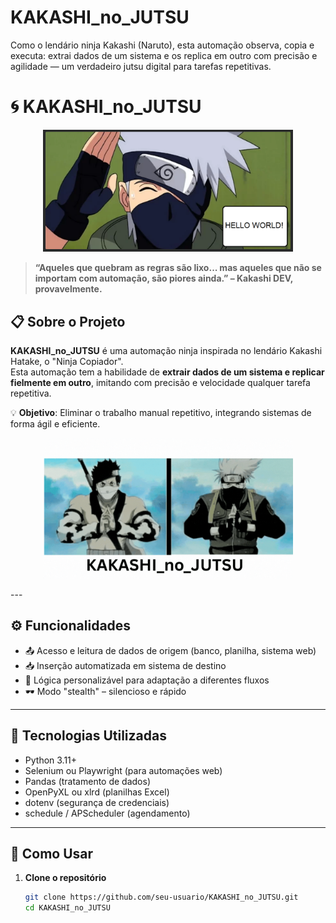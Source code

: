 # KAKASHI_no_JUTSU
Como o lendário ninja Kakashi (Naruto), esta automação observa, copia e executa: extrai dados de um sistema e os replica em outro com precisão e agilidade — um verdadeiro jutsu digital para tarefas repetitivas.

# 🌀 KAKASHI_no_JUTSU

<p align="center">
  <img src="https://github.com/NaraynaTeixeiraSilva/KAKASHI_no_JUTSU/blob/d454f3eb6aaa9c03e42b76717db0ef6c2ba9656a/README_Files/KAKASHI_no_JUTSU_Hello_World.png" alt="Kakashi Sharingan" width="400"/>
</p>

> **“Aqueles que quebram as regras são lixo... mas aqueles que não se importam com automação, são piores ainda.” – Kakashi DEV, provavelmente.**

## 📋 Sobre o Projeto

**KAKASHI_no_JUTSU** é uma automação ninja inspirada no lendário Kakashi Hatake, o "Ninja Copiador".  
Esta automação tem a habilidade de **extrair dados de um sistema e replicar fielmente em outro**, imitando com precisão e velocidade qualquer tarefa repetitiva.

💡 **Objetivo**: Eliminar o trabalho manual repetitivo, integrando sistemas de forma ágil e eficiente.

<p align="center">
  <img src="https://github.com/NaraynaTeixeiraSilva/KAKASHI_no_JUTSU/blob/35af80d40f2e9c26bb9b77a3ab3736f2699fa51c/README_Files/KAKASHI_no_JUTSU.gif" alt="Kakashi Sharingan" width="400"/>
</p>
---

## ⚙️ Funcionalidades

- 📤 Acesso e leitura de dados de origem (banco, planilha, sistema web)
- 📥 Inserção automatizada em sistema de destino
- 🧠 Lógica personalizável para adaptação a diferentes fluxos
- 🕶️ Modo "stealth" – silencioso e rápido

---

## 🧪 Tecnologias Utilizadas

- Python 3.11+
- Selenium ou Playwright (para automações web)
- Pandas (tratamento de dados)
- OpenPyXL ou xlrd (planilhas Excel)
- dotenv (segurança de credenciais)
- schedule / APScheduler (agendamento)

---

## 🚀 Como Usar

1. **Clone o repositório**
   ```bash
   git clone https://github.com/seu-usuario/KAKASHI_no_JUTSU.git
   cd KAKASHI_no_JUTSU
